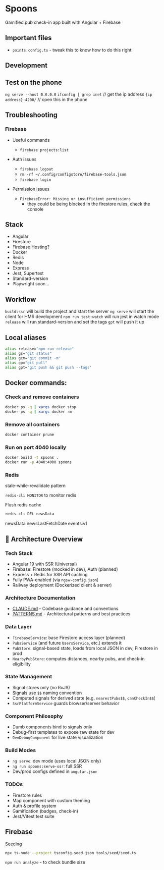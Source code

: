 # Spoons

Gamified pub check-in app built with Angular + Firebase



## Important files
 - `points.config.ts` - tweak this to know how to do this right
 


## Development
## Test on the phone
`ng serve --host 0.0.0.0`
`ifconfig | grep inet` // get the ip address
`{ip address}:4200/` // open this in the phone


## Troubleshooting
### Firebase
- Useful commands
  - `firebase projects:list`

- Auth issues
  - `firebase logout` 
  - `rm -rf ~/.config/configstore/firebase-tools.json`
  - `firebase login`

- Permission issues
  - `FirebaseError: Missing or insufficient permissions`
    - they could be being blocked in the firestore rules, check the console
    

## Stack
- Angular
- Firestore
- Firebase Hosting?
- Docker
- Redis
- Node
- Express
- Jest, Supertest
- Standard-version
- Playwright soon...

## Workflow
`build:ssr` will build the project and start the server
`ng serve` will start the client for HMR development
`npm run test:watch` will run jest in watch mode
`release` will run standard-version and set the tags
`gpt` will push it up


## Local aliases
```bash
alias release="npm run release"
alias gs="git status"
alias gcm="git commit -m"
alias gp="git pull"
alias gpt="git push && git push --tags"
```

## Docker commands:
### Check and remove containers
```bash
docker ps -q | xargs docker stop
docker ps -q | xargs docker rm
```

### Remove all containers
```bash
docker container prune
```

### Run on port 4040 locally
```bash
docker build -t spoons .
docker run -p 4040:4000 spoons
```

### Redis
stale-while-revalidate pattern

`redis-cli MONITOR` to monitor redis

Flush redis cache
```bash
redis-cli DEL newsData
```
newsData
newsLastFetchDate
events:v1



## 🧠 Architecture Overview

### Tech Stack
- Angular 19 with SSR (Universal)
- Firebase: Firestore (mocked in dev), Auth (planned)
- Express + Redis for SSR API caching
- Fully PWA-enabled (via `ngsw-config.json`)
- Railway deployment (Dockerized client & server)

### Architecture Documentation
- [CLAUDE.md](./CLAUDE.md) - Codebase guidance and conventions
- [PATTERNS.md](./PATTERNS.md) - Architectural patterns and best practices

### Data Layer
- `FirebaseService`: base Firestore access layer (planned)
- `PubsService` (and future `UsersService`, etc.) extends it
- `PubStore`: signal-based state, loads from local JSON in dev, Firestore in prod
- `NearbyPubStore`: computes distances, nearby pubs, and check-in eligibility

### State Management
- Signal stores only (no RxJS)
- Signals use `$$` naming convention
- Computed signals for derived state (e.g. `nearestPubs$$`, `canCheckIn$$`)
- `SsrPlatformService` guards browser/server behavior

### Component Philosophy
- Dumb components bind to signals only
- Debug-first templates to expose raw state for dev
- `DevDebugComponent` for live state visualization

### Build Modes
- `ng serve`: dev mode (uses local JSON only)
- `ng run spoons:serve-ssr`: full SSR
- Dev/prod configs defined in `angular.json`

### TODOs
- Firestore rules
- Map component with custom theming
- Auth & profile system
- Gamification (badges, check-in)
- Jest/Vitest test suite


## Firebase

Seeding
```bash
npx ts-node --project tsconfig.seed.json tools/seed/seed.ts
```




`npm run analyze` - to check bundle size

